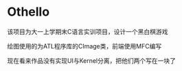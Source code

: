# Othello  
该项目为大一上学期末C语言实训项目，设计一个黑白棋游戏  

绘图使用的为ATL程序库的CImage类，前端使用MFC编写  

现在看来作品没有实现UI与Kernel分离，把他们两个写在一块了
